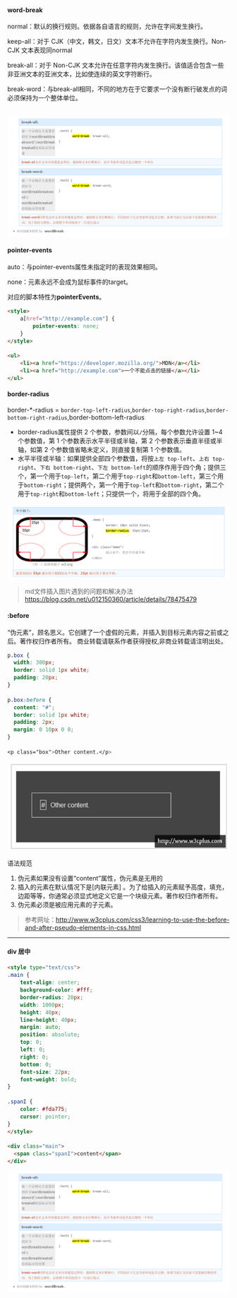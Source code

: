 #### word-break

normal：默认的换行规则。依据各自语言的规则，允许在字间发生换行。

keep-all：对于 CJK（中文，韩文，日文）文本不允许在字符内发生换行。Non-CJK 文本表现同normal

break-all：对于 Non-CJK 文本允许在任意字符内发生换行。该值适合包含一些非亚洲文本的亚洲文本，比如使连续的英文字符断行。

break-word：与break-all相同，不同的地方在于它要求一个没有断行破发点的词必须保持为一个整体单位。

 ![break-all与break-word对比](https://github.com/lennywang/Img/raw/master/wordbreak.png)

#### pointer-events

auto：与pointer-events属性未指定时的表现效果相同。

none：元素永远不会成为鼠标事件的target。

对应的脚本特性为**pointerEvents**。

```html
<style>
	a[href="http://example.com"] {
		pointer-events: none;
	}
</style>

<ul>
	<li><a href="https://developer.mozilla.org/">MDN</a></li>
	<li><a href="http://example.com">一个不能点击的链接</a></li>
</ul>
```

#### border-radius

border-*-radius = `border-top-left-radius`,`border-top-right-radius`,`border-bottom-right-radius`,border-bottom-left-radius

* border-radius属性提供 2 个参数，参数间以`/`分隔，每个参数允许设置 1~4 个参数值，第 1 个参数表示水平半径或半轴，第 2 个参数表示垂直半径或半轴，如第 2 个参数值省略未定义，则直接复制第 1 个参数值。
* 水平半径或半轴：如果提供全部四个参数值，将按`上左 top-left`、`上右 top-right`、`下右 bottom-right`、`下左 bottom-left`的顺序作用于四个角；提供三个，第一个用于`top-left`，第二个用于`top-right`和`bottom-left`，第三个用于`bottom-right`；提供两个，第一个用于`top-left`和`bottom-right`，第二个用于`top-right`和`bottom-left`；只提供一个，将用于全部的四个角。

![border-radius属性设置两个参数](https://github.com/lennywang/Img/raw/master/border-radius.png)

> md文件插入图片遇到的问题和解决办法  https://blog.csdn.net/u012150360/article/details/78475479



#### :before

“伪元素”，顾名思义。它创建了一个虚假的元素，并插入到目标元素内容之前或之后。著作权归作者所有。
商业转载请联系作者获得授权,非商业转载请注明出处。

```css
p.box {
  width: 300px;
  border: solid 1px white;
  padding: 20px;
}

p.box:before {
  content: "#";
  border: solid 1px white;
  padding: 2px;
  margin: 0 10px 0 0;
}	

<p class="box">Other content.</p>

```

![before伪元素](https://github.com/lennywang/Img/raw/master/before.png)

语法规范

1. 伪元素如果没有设置“content”属性，伪元素是无用的
2. 插入的元素在默认情况下是[内联元素] 。为了给插入的元素赋予高度，填充，边距等等，你通常必须显式地定义它是一个块级元素。著作权归作者所有。
3. 伪元素必须是被应用元素的子元素。

> 参考网址：http://www.w3cplus.com/css3/learning-to-use-the-before-and-after-pseudo-elements-in-css.html

 ***

#### div 居中

```html
<style type="text/css">
.main {
    text-align: center;
    background-color: #fff;
    border-radius: 20px;
    width: 1000px;
    height: 40px;
    line-height: 40px;
    margin: auto;
    position: absolute;
    top: 0;
    left: 0;
    right: 0;
    bottom: 0;
    font-size: 22px;
    font-weight: bold;
}

.spanI {
    color: #fda775;
    cursor: pointer;
}
</style>

<div class="main">
  <span class="spanI">content</span>  
</div>

```










 ![break-all与break-word区别](https://github.com/lennywang/Img/raw/master/wordbreak.png)
